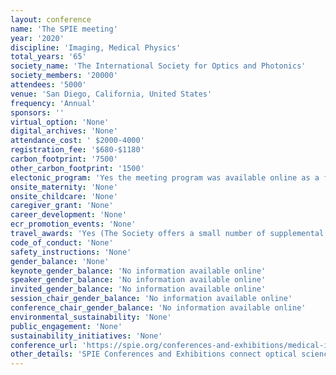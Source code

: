 ```yaml
---
layout: conference 
name: 'The SPIE meeting'
year: '2020'
discipline: 'Imaging, Medical Physics'
total_years: '65'
society_name: 'The International Society for Optics and Photonics'
society_members: '20000'
attendees: '5000'
venue: 'San Diego, California, United States'
frequency: 'Annual'
sponsors: ''
virtual_option: 'None'
digital_archives: 'None'
attendance_cost: ' $2000-4000'
registration_fee: '$680-$1180'
carbon_footprint: '7500'
other_carbon_footprint: '1500'
electonic_program: 'Yes the meeting program was available online as a file and App.'
onsite_maternity: 'None'
onsite_childcare: 'None'
caregiver_grant: 'None'
career_development: 'None'
ecr_promotion_events: 'None'
travel_awards: 'Yes (The Society offers a small number of supplemental travel grants to eligible and selected SPIE student members who are authors, and plan to present and publish an accepted paper at an SPIE meeting.  What does this grant cover? Each grant is intended to partially reimburse travel expenses (airfare, ground transportation, and/or hotel). Meals and the conference registration fee are NOT eligible for reimbursement. Grants typically range from $250-$500 USD per domestic traveler and $300-$750 USD per international traveler, but may be more or less, depending on the funds available.  Who is eligible? You must be a current SPIE Student Member when you apply, as well as when you present your paper. You must be a full-time student author in a high school, undergraduate, or graduate program, who will present your accepted paper at an SPIE conference and submit your manuscript to be published in the Proceedings of SPIE. You must submit your complete application and we must receive a letter of recommendation from your advisor or department head by the deadline.  Who is NOT eligible? Postdoctoral students (students who have completed their PhD, ScD, or MD program) are NOT eligible. If you have received an SPIE Student Author Travel Grant or MKS Instruments (formerly Newport) Research Excellence Travel Award for any SPIE meeting within the last 18 months, you are NOT eligible. If you have received an SPIE Officer Travel Grant this year, or within the last 18 months, you are NOT eligible.)'
code_of_conduct: 'None'
safety_instructions: 'None'
gender_balance: 'None'
keynote_gender_balance: 'No information available online'
speaker_gender_balance: 'No information available online'
invited_gender_balance: 'No information available online'
session_chair_gender_balance: 'No information available online'
conference_chair_gender_balance: 'No information available online'
environmental_sustainability: 'None'
public_engagement: 'None'
sustainability_initiatives: 'None'
conference_url: 'https://spie.org/conferences-and-exhibitions/medical-imaging?SSO=1'
other_details: 'SPIE Conferences and Exhibitions connect optical science and the optics retail industry. The society is affiliated with over 140 meetings and events each year.'
---
```

